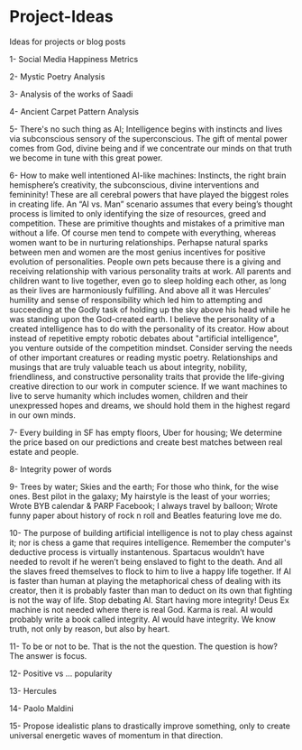 # Project-Ideas
Ideas for projects or blog posts

1- Social Media Happiness Metrics

2- Mystic Poetry Analysis

3- Analysis of the works of Saadi

4- Ancient Carpet Pattern Analysis

5- There's no such thing as AI; Intelligence begins with instincts and lives via subconscious sensory of the superconscious. The gift of mental power comes from God, divine being and if we concentrate our minds on that truth we become in tune with this great power.

6- How to make well intentioned AI-like machines: Instincts, the right brain hemisphere’s creativity, the subconscious, divine interventions and femininity! These are all cerebral powers that have played the biggest roles in creating life. An “AI vs. Man” scenario assumes that every being’s thought process is limited to only identifying the size of resources, greed and competition. These are primitive thoughts and mistakes of a primitive man without a life. Of course men tend to compete with everything, whereas women want to be in nurturing relationships. Perhapse natural sparks between men and women are the most genius incentives for positive evolution of personalities. People own pets because there is a giving and receiving relationship with various personality traits at work. All parents and children want to live together, even go to sleep holding each other, as long as their lives are harmoniously fulfilling. And above all it was Hercules’ humility and sense of responsibility which led him to attempting and succeeding at the Godly task of holding up the sky above his head while he was standing upon the God-created earth. I believe the personality of a created intelligence has to do with the personality of its creator. How about instead of repetitive empty robotic debates about "artificial intelligence", you venture outside of the competition mindset. Consider serving the needs of other important creatures or reading mystic poetry. Relationships and musings that are truly valuable teach us about integrity, nobility, friendliness, and constructive personality traits that provide the life-giving creative direction to our work in computer science. If we want machines to live to serve humanity which includes women, children and their unexpressed hopes and dreams, we should hold them in the highest regard in our own minds.

7- Every building in SF has empty floors, Uber for housing; We determine the price based on our predictions and create best matches between real estate and people.

8- Integrity power of words

9- Trees by water; Skies and the earth; For those who think, for the wise ones. Best pilot in the galaxy; My hairstyle is the least of your worries; Wrote BYB calendar & PARP Facebook; I always travel by balloon; Wrote funny paper about history of rock n roll and Beatles featuring love me do.

10- The purpose of building artificial intelligence is not to play chess against it; nor is chess a game that requires intelligence. Remember the computer's deductive process is virtually instantenous. Spartacus wouldn’t have needed to revolt if he weren’t being enslaved to fight to the death. And all the slaves freed themselves to flock to him to live a happy life together. If AI is faster than human at playing the metaphorical chess of dealing with its creator, then it is probably faster than man to deduct on its own that fighting is not the way of life. Stop debating AI. Start having more integrity! Deus Ex machine is not needed where there is real God. Karma is real. AI would probably write a book called integrity. AI would have integrity.
We know truth, not only by reason, but also by heart.

11- To be or not to be. That is the not the question. The question is how? The answer is focus.

12- Positive vs ... popularity

13- Hercules

14- Paolo Maldini

15- Propose idealistic plans to drastically improve something, only to create universal energetic waves of momentum in that direction.
